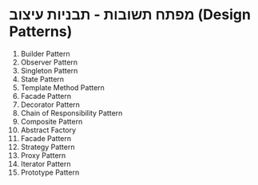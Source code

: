 # מפתח תשובות - תבניות עיצוב (Design Patterns)

1. Builder Pattern
2. Observer Pattern
3. Singleton Pattern
4. State Pattern
5. Template Method Pattern
6. Facade Pattern
7. Decorator Pattern
8. Chain of Responsibility Pattern
9. Composite Pattern
10. Abstract Factory
11. Facade Pattern
12. Strategy Pattern
13. Proxy Pattern
14. Iterator Pattern
15. Prototype Pattern
